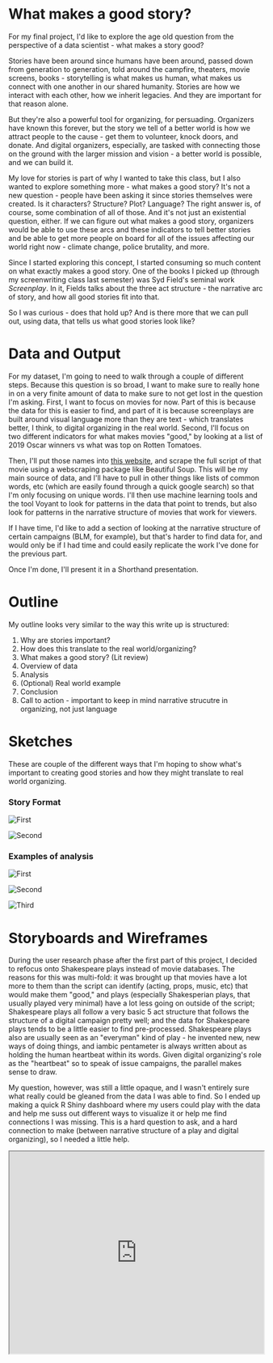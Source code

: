 # What makes a good story? 

For my final project, I'd like to explore the age old question from the perspective of a data scientist - what makes a story good? 

Stories have been around since humans have been around, passed down from generation to generation, told around the campfire, theaters, movie screens, books - storytelling is what makes us human, what makes us connect with one another in our shared humanity. Stories are how we interact with each other, how we inherit legacies. And they are important for that reason alone. 

But they're also a powerful tool for organizing, for persuading. Organizers have known this forever, but the story we tell of a better world is how we attract people to the cause - get them to volunteer, knock doors, and donate. And digital organizers, especially, are tasked with connecting those on the ground with the larger mission and vision - a better world is possible, and we can build it. 

My love for stories is part of why I wanted to take this class, but I also wanted to explore something more - what makes a good story? It's not a new question - people have been asking it since stories themselves were created. Is it characters? Structure? Plot? Language? The right answer is, of course, some combination of all of those. And it's not just an existential question, either. If we can figure out what makes a good story, organizers would be able to use these arcs and these indicators to tell better stories and be able to get more people on board for all of the issues affecting our world right now - climate change, police brutality, and more. 

Since I started exploring this concept, I started consuming so much content on what exactly makes a good story. One of the books I picked up (through my screenwriting class last semester) was Syd Field's seminal work <i>Screenplay</i>. In it, Fields talks about the three act structure - the narrative arc of story, and how all good stories fit into that. 

So I was curious - does that hold up? And is there more that we can pull out, using data, that tells us what good stories look like? 

# Data and Output

For my dataset, I'm going to need to walk through a couple of different steps. Because this question is so broad, I want to make sure to really hone in on a very finite amount of data to make sure to not get lost in the question I'm asking. First, I want to focus on movies for now. Part of this is because the data for this is easier to find, and part of it is because screenplays are built around visual language more than they are text - which translates better, I think, to digital organizing in the real world. Second, I'll focus on two different indicators for what makes movies "good," by looking at a list of 2019 Oscar winners vs what was top on Rotten Tomatoes. 

Then, I'll put those names into [this website](https://imsdb.com/), and scrape the full script of that movie using a webscraping package like Beautiful Soup. This will be my main source of data, and I'll have to pull in other things like lists of common words, etc (which are easily found through a quick google search) so that I'm only focusing on unique words. I'll then use machine learning tools and the tool Voyant to look for patterns in the data that point to trends, but also look for patterns in the narrative structure of movies that work for viewers. 

If I have time, I'd like to add a section of looking at the narrative structure of certain campaigns (BLM, for example), but that's harder to find data for, and would only be if I had time and could easily replicate the work I've done for the previous part. 

Once I'm done, I'll present it in a Shorthand presentation. 

# Outline

My outline looks very similar to the way this write up is structured:

1) Why are stories important?
2) How does this translate to the real world/organizing? 
3) What makes a good story? (Lit review)
4) Overview of data 
5) Analysis
6) (Optional) Real world example 
7) Conclusion
8) Call to action - important to keep in mind narrative strucutre in organizing, not just language 

# Sketches

These are couple of the different ways that I'm hoping to show what's important to creating good stories and how they might translate to real world organizing.

### Story Format

![First](Paper.telling_stories.9.png)

![Second](Paper.telling_stories.12.png)

### Examples of analysis

![First](Paper.telling_stories.10.png)

![Second](Paper.telling_stories.11.png)

![Third](Paper.telling_stories.13.png)

# Storyboards and Wireframes 

During the user research phase after the first part of this project, I decided to refocus onto Shakespeare plays instead of movie databases. The reasons for this was multi-fold: it was brought up that movies have a lot more to them than the script can identify (acting, props, music, etc) that would make them "good," and plays (especially Shakesperian plays, that usually played very minimal) have a lot less going on outside of the script; Shakespeare plays all follow a very basic 5 act structure that follows the structure of a digital campaign pretty well; and the data for Shakespeare plays tends to be a little easier to find pre-processed. Shakespeare plays also are usually seen as an "everyman" kind of play - he invented new, new ways of doing things, and iambic pentameter is always written about as holding the human heartbeat within its words. Given digital organizing's role as the "heartbeat" so to speak of issue campaigns, the parallel makes sense to draw. 

My question, however, was still a little opaque, and I wasn't entirely sure what really could be gleaned from the data I was able to find. So I ended up making a quick R Shiny dashboard where my users could play with the data and help me suss out different ways to visualize it or help me find connections I was missing. This is a hard question to ask, and a hard connection to make (between narrative structure of a play and digital organizing), so I needed a little help. 

<iframe src="https://satvika-neti.shinyapps.io/shakespearedata/" width="100%" height="400px"></iframe>




